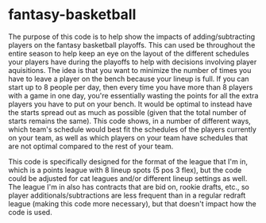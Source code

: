 # fantasy-basketball
The purpose of this code is to help show the impacts of adding/subtracting players on the fantasy basketball playoffs. This can used be throughout the entire season to help keep an eye on the layout of the different schedules your players have during the playoffs to help with decisions involving player aquisitions. The idea is that you want to minimize the number of times you have to leave a player on the bench because your lineup is full. If you can start up to 8 people per day, then every time you have more than 8 players with a game in one day, you're essentially wasting the points for all the extra players you have to put on your bench. It would be optimal to instead have the starts spread out as much as possible (given that the total number of starts remains the same). This code shows, in a number of different ways, which team's schedule would best fit the schedules of the players currently on your team, as well as which players on your team have schedules that are not optimal compared to the rest of your team.

This code is specifically designed for the format of the league that I'm in, which is a points league with 8 lineup spots (5 pos 3 flex), but the code could be adjusted for cat leagues and/or different lineup settings as well. The league I'm in also has contracts that are bid on, rookie drafts, etc., so player additionals/subtractions are less frequent than in a regular redraft league (making this code more necessary), but that doesn't impact how the code is used.
